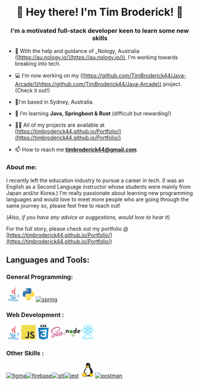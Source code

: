 <h1 align="center">👋 Hey there!  I'm Tim Broderick! 👋</h1>
<h3 align="center">I'm a motivated full-stack developer keen to learn some new skills</h3>

- 🔭 With the help and guidance of _Nology, Australia ([https://au.nology.io/](https://au.nology.io/)), I'm working towards breaking into tech.  
  
  
  
- 💻 I'm now working on my ([https://github.com/TimBroderick44/Java-Arcade/](https://github.com/TimBroderick44/Java-Arcade)) project. (Check it out!)

- 🦘I'm based in Sydney, Australia.

- 🌱 I’m learning **Java, Springboot & Rust** (difficult but rewarding!)

- 👨‍💻 All of my projects are available at [https://timbroderick44.github.io/Portfolio/](https://timbroderick44.github.io/Portfolio/)

- 📫 How to reach me **timbroderick44@gmail.com**

<h3 align="left">About me:</h3>
<p align="left">
I recently left the education industry to pursue a career in tech. (I was an English as a Second Language instructor whose students were mainly from Japan and/or Korea.) I'm really passionate about learning new programming languages and would love to meet more people who are going through the same journey so, please feel free to reach out! 

(*Also, if you have any advice or suggestions, would love to hear it*)

For the full story, please check out my portfolio @ [https://timbroderick44.github.io/Portfolio/](https://timbroderick44.github.io/Portfolio/)
</p>

<h2 align="left">Languages and Tools:</h3>

  <h3> General Programming: </h3>

 <a href="https://www.java.com" target="_blank" rel="noreferrer"><img src="https://raw.githubusercontent.com/devicons/devicon/master/icons/java/java-original.svg" alt="java" width="40" height="40"/></a><a href="https://www.python.org" target="_blank" rel="noreferrer"><img src="https://raw.githubusercontent.com/devicons/devicon/master/icons/python/python-original.svg" alt="python" width="40" height="40"/></a><a href="https://spring.io/" target="_blank" rel="noreferrer"><img src="https://www.vectorlogo.zone/logos/springio/springio-icon.svg" alt="spring" width="40" height="40"/></a></p>

  <h3> Web Development : </h3>

 <a href="https://www.java.com" target="_blank" rel="noreferrer"><img src="https://raw.githubusercontent.com/devicons/devicon/master/icons/java/java-original.svg" alt="java" width="40" height="40"/></a><a href="https://developer.mozilla.org/en-US/docs/Web/JavaScript" target="_blank" rel="noreferrer"><img src="https://raw.githubusercontent.com/devicons/devicon/master/icons/javascript/javascript-original.svg" alt="javascript" width="40" height="40"/></a><a href="https://www.w3schools.com/css/" target="_blank" rel="noreferrer"><img src="https://raw.githubusercontent.com/devicons/devicon/master/icons/css3/css3-original-wordmark.svg" alt="css3" width="40" height="40"/></a><a href="https://sass-lang.com" target="_blank" rel="noreferrer"><img src="https://raw.githubusercontent.com/devicons/devicon/master/icons/sass/sass-original.svg" alt="sass" width="40" height="40"/></a><a href="https://nodejs.org" target="_blank" rel="noreferrer"><img src="https://raw.githubusercontent.com/devicons/devicon/master/icons/nodejs/nodejs-original-wordmark.svg" alt="nodejs" width="40" height="40"/></a><a href="https://reactjs.org/" target="_blank" rel="noreferrer"><img src="https://raw.githubusercontent.com/devicons/devicon/master/icons/react/react-original-wordmark.svg" alt="react" width="40" height="40"/></a>  

  <h3> Other Skills : </h3>

<a href="https://www.figma.com/" target="_blank" rel="noreferrer"><img src="https://www.vectorlogo.zone/logos/figma/figma-icon.svg" alt="figma" width="40" height="40"/></a><a href="https://firebase.google.com/" target="_blank" rel="noreferrer"><img src="https://www.vectorlogo.zone/logos/firebase/firebase-icon.svg" alt="firebase" width="40" height="40"/></a><a href="https://git-scm.com/" target="_blank" rel="noreferrer"><img src="https://www.vectorlogo.zone/logos/git-scm/git-scm-icon.svg" alt="git" width="40" height="40"/></a><a href="https://jestjs.io" target="_blank" rel="noreferrer"><img src="https://www.vectorlogo.zone/logos/jestjsio/jestjsio-icon.svg" alt="jest" width="40" height="40"/></a> 
<a href="https://www.linux.org/" target="_blank" rel="noreferrer"><img src="https://raw.githubusercontent.com/devicons/devicon/master/icons/linux/linux-original.svg" alt="linux" width="40" height="40"/></a><a href="https://postman.com" target="_blank" rel="noreferrer"><img src="https://www.vectorlogo.zone/logos/getpostman/getpostman-icon.svg" alt="postman" width="40" height="40"/></a>

 

 

 
